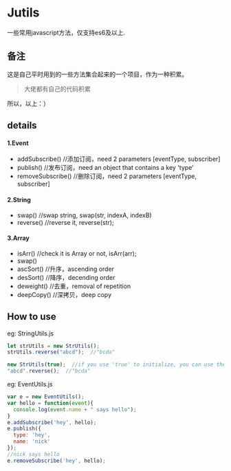 # Jutils
一些常用javascript方法，仅支持es6及以上.  
## 备注
这是自己平时用到的一些方法集合起来的一个项目，作为一种积累。
> 大佬都有自己的代码积累

所以，以上：）
## details
#### 1.Event
* addSubscribe()  //添加订阅，need 2 parameters [eventType, subscriber]
* publish()  //发布订阅，need an object that contains a key 'type'
* removeSubscribe()  //删除订阅，need 2 parameters [eventType, subscriber]

#### 2.String
* swap() //swap string, swap(str, indexA, indexB)
* reverse()  //reverse it, reverse(str);

#### 3.Array
* isArr()  //check it is Array or not, isArr(arr);
* swap()  
* ascSort()  //升序，ascending order
* desSort()  //降序，decending order
* deweight() //去重，removal of repetition
* deepCopy() //深拷贝，deep copy

## How to use
eg: StringUtils.js
```javascript
let strUtils = new StrUtils();
strUtils.reverse("abcd");  //"bcda"

new StrUtils(true);  //if you use 'true' to initialize, you can use them as prototype function.
"abcd".reverse();  //"bcda"
```
eg: EventUtils.js
```javascript
var e = new EventUtils();
var hello = function(event){
  console.log(event.name + " says hello");
}
e.addSubscribe('hey', hello);
e.publish({
  type: 'hey',
  name: 'nick'
});
//nick says hello
e.removeSubscribe('hey', hello);
```
